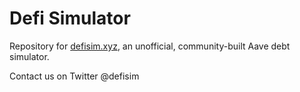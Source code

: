 # Defi Simulator

Repository for [defisim.xyz](https://defisim.xyz), an unofficial, community-built Aave debt simulator.

Contact us on Twitter @defisim
